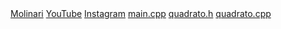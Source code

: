 <html>
<head>
</head>
<body>
  <a href="https://www.istitutomolinari.edu.it/">Molinari</a>
  <a href="https://www.youtube.com/">YouTube</a>
  <a href="https://www.instagram.com/">Instagram</a>
  <a href="https://github.com/BONGAWEWA/BONGAWEWA/blob/main/main.cpp">main.cpp</a>
  <a href="https://github.com/BONGAWEWA/BONGAWEWA/blob/main/quadrato.h">quadrato.h</a>
  <a href="https://github.com/BONGAWEWA/BONGAWEWA/blob/main/quadrato.cpp">quadrato.cpp</a>
</body>
</html>
